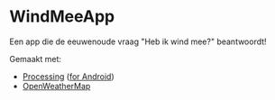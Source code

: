 # WindMeeApp
Een app die de eeuwenoude vraag "Heb ik wind mee?" beantwoordt!

Gemaakt met:
* [Processing](http://processing.org) ([for Android](http://android.processing.org))
* [OpenWeatherMap](http://openweathermap.org)
